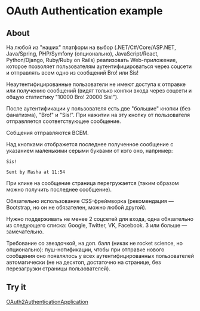 # OAuth Authentication example

## About

На любой из "наших" платформ на выбор (.NET/C#/Core/ASP.NET, Java/Spring, PHP/Symfony (опционально), 
JavaScript/React, Python/Django, Ruby/Ruby on Rails) реализовать Web-приложение, которое позволяет пользователям
аутентифицироваться через соцсети и отправлять всем одно из сообщений Bro! или Sis!

Неаутентифицированные пользователи не имеют доступа к отправке или получению сообщений (видят только конпки входа
через соцсети и общую статистику "10000 Bro! 20000 Sis!").

После аутентификации у пользователя есть две "большие" кнопки (без фанатизма), "Bro!" и "Sis!". 
При нажитии на эту кнопку от пользователя отправляется соответствующее сообщение.

Собщения отправляются ВСЕМ.

Над кнопками отображется последнее полученное сообщение с указанием маленькими серыми буквами от кого оно, например:

```
Sis!

Sent by Masha at 11:54
```

При клике на сообщение страница перегружается (таким образом можно получить последнее сообщение).

Обязательно использование CSS-фреймворка (рекомендация — Bootstrap, но он не обязателен, можно любой другой).

Нужно поддерживать не менее 2 соцсетей для входа, одна обязательно из следующего списка: Google, Twitter, VK, Facebook.
3 или больше — замечательно.

Требование со звездочкой, на доп. балл (никак не rocket science, но опционально): пуш-нотификации, чтобы при отправке 
нового сообщения оно появлялось у всех аутентифицированных пользователей автомагически (не на десктоп, достаточно 
на странице, без перезагрузки страницы пользователей).


## Try it

[OAuth2AuthenticationApplication](https://oauth2-authentication-example.herokuapp.com)





